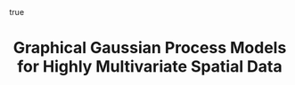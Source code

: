 ---
title: Graphical Gaussian Process Models for Highly Multivariate Spatial Data
publishDate: '2022-12-09'
authors:
  - admin
  - Abhirup Datta
  - Sudipto Banerjee
publication_types:
  - '2'
publication: 'Biometrika, Dec 2022'
publication_short: 'Biometrika, Dec 2022'
abstract: ''
abstract_short: ''
image_preview: ''
selected: false
projects: []
tags: []
url_pdf: 'https://doi.org/10.1093/biomet/asab061'
url_code: ''
url_dataset: ''
url_project: ''
url_slides: ''
url_video: ''
url_poster: ''
url_source: ''
math: true
highlight: true
header:
  image: ''
  caption: ''
---